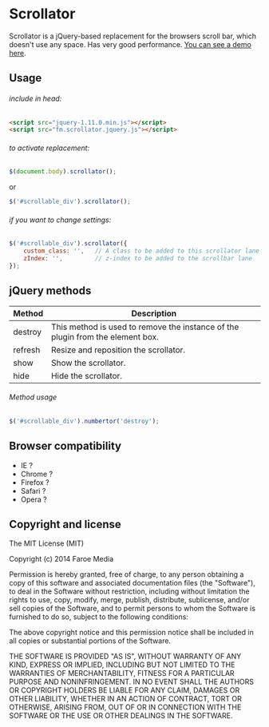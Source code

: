 Scrollator
=======
Scrollator is a jQuery-based replacement for the browsers scroll bar, which doesn't use any space. Has very good performance.
[You can see a demo here](http://opensource.faroemedia.com/scrollator).


Usage
-----
###### include in head:
```html
<script src="jquery-1.11.0.min.js"></script>
<script src="fm.scrollator.jquery.js"></script>
```

###### to activate replacement:
```javascript
$(document.body).scrollator();
```
or
```javascript
$('#scrollable_div').scrollator();
```


###### if you want to change settings:
```javascript
$('#scrollable_div').scrollator({
    custom_class: '',	// A class to be added to this scrollator lane
    zIndex: '',			// z-index to be added to the scrollbar lane
});
```


jQuery methods
--------------
Method             | Description
------------------ | -----------
destroy            | This method is used to remove the instance of the plugin from the element box.
refresh            | Resize and reposition the scrollator.
show               | Show the scrollator.
hide               | Hide the scrollator.


###### Method usage
```javascript
$('#scrollable_div').numbertor('destroy');
```


Browser compatibility
---------------------
* IE ?
* Chrome ?
* Firefox ?
* Safari ?
* Opera ?



Copyright and license
---------------------
The MIT License (MIT)

Copyright (c) 2014 Faroe Media

Permission is hereby granted, free of charge, to any person obtaining a copy of
this software and associated documentation files (the "Software"), to deal in
the Software without restriction, including without limitation the rights to
use, copy, modify, merge, publish, distribute, sublicense, and/or sell copies of
the Software, and to permit persons to whom the Software is furnished to do so,
subject to the following conditions:

The above copyright notice and this permission notice shall be included in all
copies or substantial portions of the Software.

THE SOFTWARE IS PROVIDED "AS IS", WITHOUT WARRANTY OF ANY KIND, EXPRESS OR
IMPLIED, INCLUDING BUT NOT LIMITED TO THE WARRANTIES OF MERCHANTABILITY, FITNESS
FOR A PARTICULAR PURPOSE AND NONINFRINGEMENT. IN NO EVENT SHALL THE AUTHORS OR
COPYRIGHT HOLDERS BE LIABLE FOR ANY CLAIM, DAMAGES OR OTHER LIABILITY, WHETHER
IN AN ACTION OF CONTRACT, TORT OR OTHERWISE, ARISING FROM, OUT OF OR IN
CONNECTION WITH THE SOFTWARE OR THE USE OR OTHER DEALINGS IN THE SOFTWARE.
